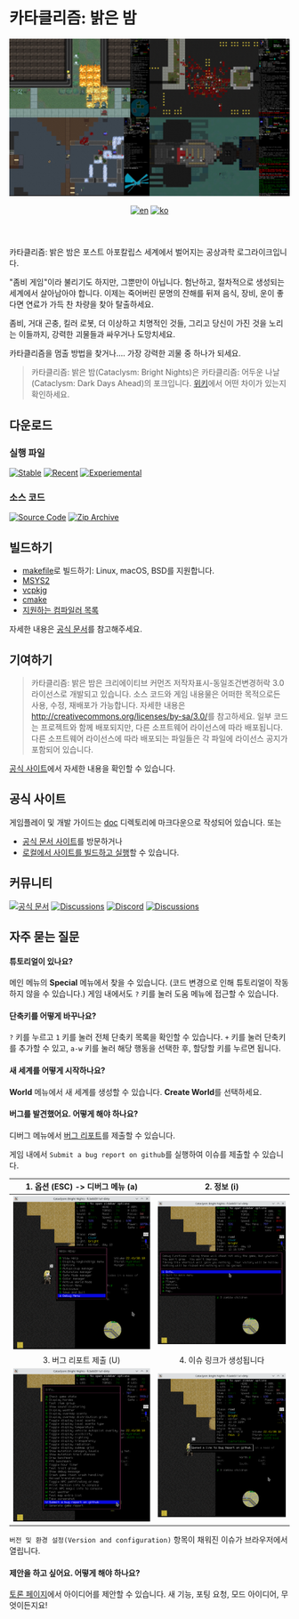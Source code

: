 # 카타클리즘: 밝은 밤

<header align="center">
  <a><img src="docs/en/contribute/img/readme-title.png" title="우측 위부터 시계방향으로 Chaosvolt (x2), ExecutorBill, scarf005의 스크린샷"></a>

[![en][icon-en]][en] [![ko][icon-ko]][ko]

</header>

[en]: ./README.md
[icon-en]: https://img.shields.io/badge/lang-en-red?style=flat-square
[ko]: ./README.ko.md
[icon-ko]: https://img.shields.io/badge/lang-ko-orange?style=flat-square

카타클리즘: 밝은 밤은 포스트 아포칼립스 세계에서 벌어지는 공상과학 로그라이크입니다.

"좀비 게임"이라 불리기도 하지만, 그뿐만이 아닙니다. 험난하고, 절차적으로 생성되는 세계에서
살아남아야 합니다. 이제는 죽어버린 문명의 잔해를 뒤져 음식, 장비, 운이 좋다면 연료가 가득 찬 차량을
찾아 탈출하세요.

좀비, 거대 곤충, 킬러 로봇, 더 이상하고 치명적인 것들, 그리고 당신이 가진 것을 노리는 이들까지,
강력한 괴물들과 싸우거나 도망치세요.

카타클리즘을 멈출 방법을 찾거나.... 가장 강력한 괴물 중 하나가 되세요.

> 카타클리즘: 밝은 밤(Cataclysm: Bright Nights)은 카타클리즘: 어두운 나날(Cataclysm: Dark Days
> Ahead)의 포크입니다. [위키](https://docs.cataclysmbn.org/ko/game/changelog/)에서 어떤 차이가
> 있는지 확인하세요.

## 다운로드

### 실행 파일

[![Stable][stable-releases-badge]][stable-releases] [![Recent][all-releases-badge]][all-releases] [![Experiemental][experimental-badge]][experimental-releases]

### 소스 코드

[![Source Code][source-badge]][source] [![Zip Archive][clone-badge]][clone]

[stable-releases]: https://github.com/cataclysmbnteam/Cataclysm-BN/releases/latest "안정판 실행 파일 내려받기"
[stable-releases-badge]: https://img.shields.io/github/v/release/cataclysmbnteam/Cataclysm-BN?style=for-the-badge&color=success&label=안정판
[all-releases]: https://github.com/cataclysmbnteam/Cataclysm-BN/releases?q=prerelease%3Atrue&expanded=true "실험판 실행 파일 내려받기"
[all-releases-badge]: https://img.shields.io/github/v/release/cataclysmbnteam/Cataclysm-BN?style=for-the-badge&color=important&label=최신%20실험판&include_prereleases&sort=date
[experimental-releases]: https://github.com/cataclysmbnteam/Cataclysm-BN/releases/tag/experimental
[experimental-badge]: https://img.shields.io/github/v/release/cataclysmbnteam/Cataclysm-BN?style=for-the-badge&color=salmon&label=Experimental%20Release&include_prereleases&sort=date
[source]: https://github.com/cataclysmbnteam/Cataclysm-BN/archive/master.zip "소스 코드를 .zip 아카이브로 다운로드할 수 있습니다"
[source-badge]: https://img.shields.io/badge/ZIP%20아카이브로%20내려받기-black?style=for-the-badge&logo=github
[clone]: https://github.com/cataclysmbnteam/Cataclysm-BN/ "GitHub 저장소에서 클론할 수 있습니다"
[clone-badge]: https://img.shields.io/badge/저장소에서%20클론하기-black?style=for-the-badge&logo=github

## 빌드하기

- [makefile](docs/en/dev/guides/building/makefile.md)로 빌드하기: Linux, macOS,
  BSD를 지원합니다.
- [MSYS2](docs/en/dev/guides/building/msys.md)
- [vcpkjg](docs/en/dev/guides/building/vs_vcpkg.md)
- [cmake](docs/en/dev/guides/building/cmake.md)
- [지원하는 컴파일러 목록](docs/en/dev/reference/compiler_support.md)

자세한 내용은 [공식 문서](https://docs.cataclysmbn.org/en/dev/guides/building/cmake/)를
참고해주세요.

## 기여하기

> 카타클리즘: 밝은 밤은 크리에이티브 커먼즈 저작자표시-동일조건변경허락 3.0 라이선스로 개발되고
> 있습니다. 소스 코드와 게임 내용물은 어떠한 목적으로든 사용, 수정, 재배포가 가능합니다. 자세한
> 내용은 <http://creativecommons.org/licenses/by-sa/3.0/>를 참고하세요. 일부 코드는 프로젝트와 함께
> 배포되지만, 다른 소프트웨어 라이선스에 따라 배포됩니다. 다른 소프트웨어 라이선스에 따라 배포되는
> 파일들은 각 파일에 라이선스 공지가 포함되어 있습니다.

[공식 사이트](https://docs.cataclysmbn.org/ko/contribute/contributing/)에서 자세한 내용을 확인할 수
있습니다.

## 공식 사이트

게임플레이 및 개발 가이드는 [doc](./doc/src/content/docs/) 디렉토리에 마크다운으로 작성되어
있습니다. 또는

- [공식 문서 사이트](https://docs.cataclysmbn.org/ko/)를 방문하거나
- [로컬에서 사이트를 빌드하고 실행](./docs/en/contribute/docs.md)할 수 있습니다.

## 커뮤니티

[![공식 문서](https://img.shields.io/badge/Docs-LightGray?style=for-the-badge&logo=astro)][docs]
[![Discussions](https://img.shields.io/badge/포럼에서%20토론하기-black?style=for-the-badge&logo=github)][discussion]
[![Discord](https://img.shields.io/discord/830879262763909202?style=for-the-badge&logo=discord&label=공식%20디스코드%20서버)][discord]
[![Discussions](https://img.shields.io/badge/CDDA%20모딩%20커뮤니티-green?style=for-the-badge&logo=discord)][modding]

[discussion]: https://github.com/cataclysmbnteam/cataclysm-BN/discussions
[discord]: https://discord.gg/XW7XhXuZ89
[modding]: https://discord.gg/B5q4XCa "비공식 DDA모딩 커뮤니티에도 BN 채널이 있습니다."
[docs]: https://docs.cataclysmbn.org "공식 BN 개발문서"

## 자주 묻는 질문

#### 튜토리얼이 있나요?

메인 메뉴의 **Special** 메뉴에서 찾을 수 있습니다. (코드 변경으로 인해 튜토리얼이 작동하지 않을 수
있습니다.) 게임 내에서도 `?` 키를 눌러 도움 메뉴에 접근할 수 있습니다.

#### 단축키를 어떻게 바꾸나요?

`?` 키를 누르고 `1` 키를 눌러 전체 단축키 목록을 확인할 수 있습니다. `+` 키를 눌러 단축키를 추가할
수 있고, `a-w` 키를 눌러 해당 행동을 선택한 후, 할당할 키를 누르면 됩니다.

#### 새 세계를 어떻게 시작하나요?

**World** 메뉴에서 새 세계를 생성할 수 있습니다. **Create World**를 선택하세요.

#### 버그를 발견했어요. 어떻게 해야 하나요?

디버그 메뉴에서
[버그 리포트](https://github.com/cataclysmbnteam/cataclysm-BN/issues/new?template=bug_report.yml)를
제출할 수 있습니다.

게임 내에서 `Submit a bug report on github`를 실행하여 이슈를 제출할 수 있습니다.

|      1. 옵션 (ESC) -> 디버그 메뉴 (a)       |                 2. 정보 (i)                 |
| :-----------------------------------------: | :-----------------------------------------: |
| ![](docs/en/contribute/img/readme-bug1.png) | ![](docs/en/contribute/img/readme-bug2.png) |
|           3. 버그 리포트 제출 (U)           |          4. 이슈 링크가 생성됩니다          |
| ![](docs/en/contribute/img/readme-bug3.png) | ![](docs/en/contribute/img/readme-bug4.png) |

`버전 및 환경 설정(Version and configuration)` 항목이 채워진 이슈가 브라우저에서 열립니다.

#### 제안을 하고 싶어요. 어떻게 해야 하나요?

[토론 페이지](https://github.com/cataclysmbnteam/cataclysm-BN/discussions/categories/ideas)에서
아이디어를 제안할 수 있습니다. 새 기능, 포팅 요청, 모드 아이디어, 무엇이든지요!
